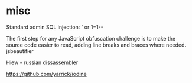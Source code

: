# misc

Standard admin SQL injection: ' or 1=1--

The first step for any JavaScript obfuscation challenge is to make the source code easier to read, adding line breaks and braces where needed. jsbeautifier

Hiew - russian dissassembler

https://github.com/yarrick/iodine